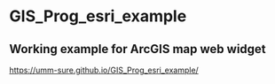 # GIS_Prog_esri_example

## Working example for ArcGIS map web widget

https://umm-sure.github.io/GIS_Prog_esri_example/
